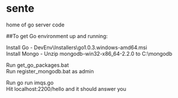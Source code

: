 sente
=====

home of go server code

##To get Go environment up and running:  

Install Go - DevEnv\Installers\go1.0.3.windows-amd64.msi  
Install Mongo - Unzip mongodb-win32-x86_64-2.2.0 to C:\mongodb  

Run get_go_packages.bat  
Run register_mongodb.bat as admin  

Run go run imqs.go  
Hit localhost:2200/hello and it should answer you